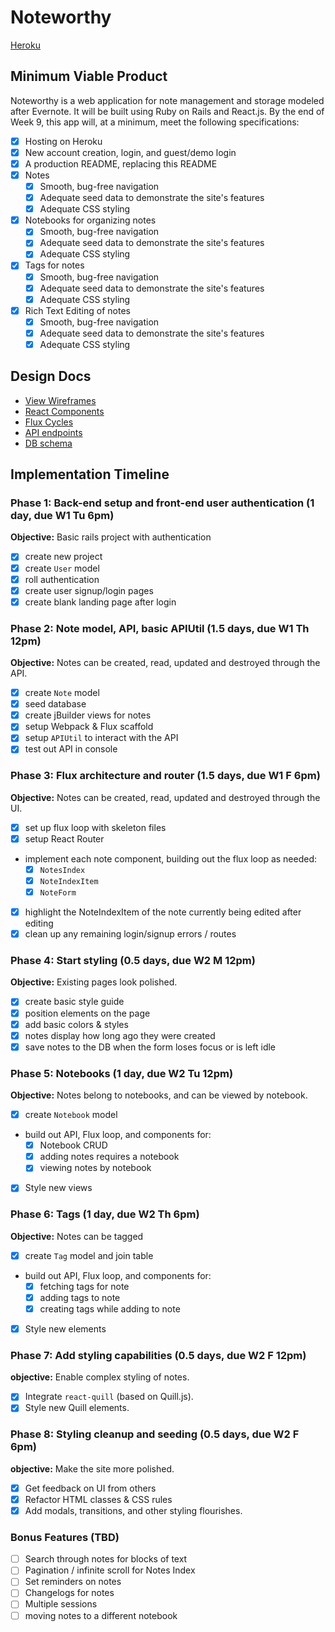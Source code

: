 # Noteworthy

[Heroku][live-link]

[live-link]: https://noteworthyapp.herokuapp.com

## Minimum Viable Product

Noteworthy is a web application for note management and storage modeled after Evernote. It will be built using Ruby on Rails and React.js.  By the end of Week 9, this app will, at a minimum, meet the following specifications:

- [X] Hosting on Heroku
- [X] New account creation, login, and guest/demo login
- [X] A production README, replacing this README
- [X] Notes
  - [X] Smooth, bug-free navigation
  - [X] Adequate seed data to demonstrate the site's features
  - [X] Adequate CSS styling
- [X] Notebooks for organizing notes
  - [X] Smooth, bug-free navigation
  - [X] Adequate seed data to demonstrate the site's features
  - [X] Adequate CSS styling
- [X] Tags for notes
  - [X] Smooth, bug-free navigation
  - [X] Adequate seed data to demonstrate the site's features
  - [X] Adequate CSS styling
- [X] Rich Text Editing of notes
  - [X] Smooth, bug-free navigation
  - [X] Adequate seed data to demonstrate the site's features
  - [X] Adequate CSS styling

## Design Docs
* [View Wireframes][views]
* [React Components][components]
* [Flux Cycles][flux-cycles]
* [API endpoints][api-endpoints]
* [DB schema][schema]

[views]: docs/views.md
[components]: docs/components.md
[flux-cycles]: docs/flux-cycles.md
[api-endpoints]: docs/api-endpoints.md
[schema]: docs/schema.md

## Implementation Timeline

### Phase 1: Back-end setup and front-end user authentication (1 day, due W1 Tu 6pm)

**Objective:** Basic rails project with authentication

- [X] create new project
- [X] create `User` model
- [X] roll authentication
- [X] create user signup/login pages
- [X] create blank landing page after login

### Phase 2: Note model, API, basic APIUtil (1.5 days, due W1 Th 12pm)

**Objective:** Notes can be created, read, updated and destroyed through
the API.

- [X] create `Note` model
- [X] seed database
- [X] create jBuilder views for notes
- [X] setup Webpack & Flux scaffold
- [X] setup `APIUtil` to interact with the API
- [X] test out API in console

### Phase 3: Flux architecture and router (1.5 days, due W1 F 6pm)

**Objective:** Notes can be created, read, updated and destroyed through the
UI.

- [X] set up flux loop with skeleton files
- [X] setup React Router
- implement each note component, building out the flux loop as needed:
  - [X] `NotesIndex`
  - [X] `NoteIndexItem`
  - [X] `NoteForm`
- [X] highlight the NoteIndexItem of the note currently being edited
after editing
- [X] clean up any remaining login/signup errors / routes

### Phase 4: Start styling (0.5 days, due W2 M 12pm)

**Objective:** Existing pages look polished.

- [X] create basic style guide
- [X] position elements on the page
- [X] add basic colors & styles
- [X] notes display how long ago they were created
- [X] save notes to the DB when the form loses focus or is left idle

### Phase 5: Notebooks (1 day, due W2 Tu 12pm)

**Objective:** Notes belong to notebooks, and can be viewed by notebook.

- [X] create `Notebook` model
- build out API, Flux loop, and components for:
  - [X] Notebook CRUD
  - [X] adding notes requires a notebook
  - [X] viewing notes by notebook
- [X] Style new views

### Phase 6: Tags (1 day, due W2 Th 6pm)

**Objective:** Notes can be tagged

- [X] create `Tag` model and join table
- build out API, Flux loop, and components for:
  - [X] fetching tags for note
  - [X] adding tags to note
  - [X] creating tags while adding to note
- [X] Style new elements

### Phase 7: Add styling capabilities (0.5 days, due W2 F 12pm)

**objective:** Enable complex styling of notes.

- [X] Integrate `react-quill` (based on Quill.js).
- [X] Style new Quill elements.

### Phase 8: Styling cleanup and seeding (0.5 days, due W2 F 6pm)

**objective:** Make the site more polished.

- [X] Get feedback on UI from others
- [X] Refactor HTML classes & CSS rules
- [X] Add modals, transitions, and other styling flourishes.

### Bonus Features (TBD)
- [ ] Search through notes for blocks of text
- [ ] Pagination / infinite scroll for Notes Index
- [ ] Set reminders on notes
- [ ] Changelogs for notes
- [ ] Multiple sessions
- [ ] moving notes to a different notebook

[phase-one]: docs/phases/phase1.md
[phase-two]: docs/phases/phase2.md
[phase-three]: docs/phases/phase3.md
[phase-four]: docs/phases/phase4.md
